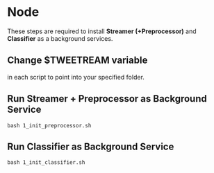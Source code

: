 # Node
These steps are required to install **Streamer (+Preprocessor)** and **Classifier** as a background services.

## Change **$TWEETREAM** variable
in each script to point into your specified folder.

## Run **Streamer + Preprocessor** as Background Service
```
bash 1_init_preprocessor.sh
```

## Run **Classifier** as Background Service
```
bash 1_init_classifier.sh
```
